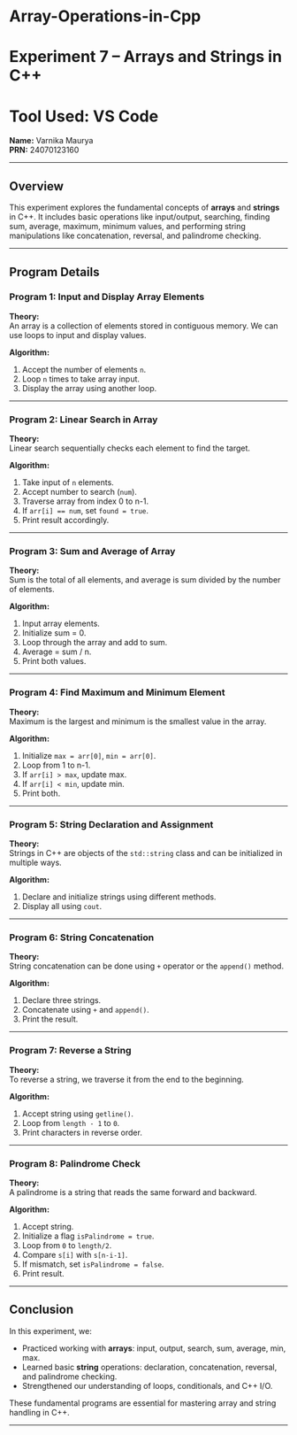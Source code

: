 # Array-Operations-in-Cpp
# Experiment 7 – Arrays and Strings in C++

# Tool Used: VS Code

**Name:** Varnika Maurya  
**PRN:** 24070123160  

---

##  Overview

This experiment explores the fundamental concepts of **arrays** and **strings** in C++. It includes basic operations like input/output, searching, finding sum, average, maximum, minimum values, and performing string manipulations like concatenation, reversal, and palindrome checking.

---

##  Program Details

###  Program 1: Input and Display Array Elements

**Theory:**  
An array is a collection of elements stored in contiguous memory. We can use loops to input and display values.

**Algorithm:**
1. Accept the number of elements `n`.
2. Loop `n` times to take array input.
3. Display the array using another loop.

---

###  Program 2: Linear Search in Array

**Theory:**  
Linear search sequentially checks each element to find the target.

**Algorithm:**
1. Take input of `n` elements.
2. Accept number to search (`num`).
3. Traverse array from index 0 to n-1.
4. If `arr[i] == num`, set `found = true`.
5. Print result accordingly.

---

###  Program 3: Sum and Average of Array

**Theory:**  
Sum is the total of all elements, and average is sum divided by the number of elements.

**Algorithm:**
1. Input array elements.
2. Initialize sum = 0.
3. Loop through the array and add to sum.
4. Average = sum / n.
5. Print both values.

---

###  Program 4: Find Maximum and Minimum Element

**Theory:**  
Maximum is the largest and minimum is the smallest value in the array.

**Algorithm:**
1. Initialize `max = arr[0]`, `min = arr[0]`.
2. Loop from 1 to n-1.
3. If `arr[i] > max`, update max.
4. If `arr[i] < min`, update min.
5. Print both.

---

###  Program 5: String Declaration and Assignment

**Theory:**  
Strings in C++ are objects of the `std::string` class and can be initialized in multiple ways.

**Algorithm:**
1. Declare and initialize strings using different methods.
2. Display all using `cout`.

---

###  Program 6: String Concatenation

**Theory:**  
String concatenation can be done using `+` operator or the `append()` method.

**Algorithm:**
1. Declare three strings.
2. Concatenate using `+` and `append()`.
3. Print the result.

---

###  Program 7: Reverse a String

**Theory:**  
To reverse a string, we traverse it from the end to the beginning.

**Algorithm:**
1. Accept string using `getline()`.
2. Loop from `length - 1` to `0`.
3. Print characters in reverse order.

---

###  Program 8: Palindrome Check

**Theory:**  
A palindrome is a string that reads the same forward and backward.

**Algorithm:**
1. Accept string.
2. Initialize a flag `isPalindrome = true`.
3. Loop from `0` to `length/2`.
4. Compare `s[i]` with `s[n-i-1]`.
5. If mismatch, set `isPalindrome = false`.
6. Print result.

---

##  Conclusion

In this experiment, we:
- Practiced working with **arrays**: input, output, search, sum, average, min, max.
- Learned basic **string** operations: declaration, concatenation, reversal, and palindrome checking.
- Strengthened our understanding of loops, conditionals, and C++ I/O.

These fundamental programs are essential for mastering array and string handling in C++.

---


